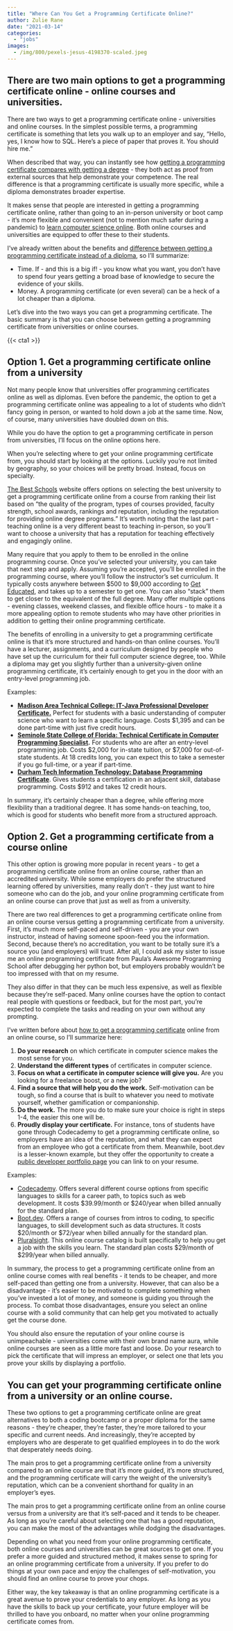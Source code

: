 ```yaml
---
title: "Where Can You Get a Programming Certificate Online?"
author: Zulie Rane
date: "2021-03-14"
categories: 
  - "jobs"
images:
  - /img/800/pexels-jesus-4198370-scaled.jpeg
---
```


## There are two main options to get a programming certificate online - online courses and universities.

There are two ways to get a programming certificate online - universities and online courses. In the simplest possible terms, a programming certificate is something that lets you walk up to an employer and say, “Hello, yes, I know how to SQL. Here’s a piece of paper that proves it. You should hire me.”

When described that way, you can instantly see how [getting a programming certificate compares with getting a degree](/computer-science/compsci-certificate-vs-degree/) - they both act as proof from external sources that help demonstrate your competence. The real difference is that a programming certificate is usually more specific, while a diploma demonstrates broader expertise. 

It makes sense that people are interested in getting a programming certificate online, rather than going to an in-person university or boot camp - it’s more flexible and convenient (not to mention much safer during a pandemic) to [learn computer science online](/computer-science/comprehensive-guide-to-learn-computer-science-online/). Both online courses and universities are equipped to offer these to their students. 

I’ve already written about the benefits and [difference between getting a programming certificate instead of a diploma](/computer-science/compsci-certificate-vs-degree/), so I’ll summarize:

- Time. If  - and this is a big if! - you know what you want, you don’t have to spend four years getting a broad base of knowledge to secure the evidence of your skills.
- Money. A programming certificate (or even several) can be a heck of a lot cheaper than a diploma.

Let’s dive into the two ways you can get a programming certificate. The basic summary is that you can choose between getting a programming certificate from universities or online courses. 

{{< cta1 >}}

## Option 1. Get a programming certificate online from a university

Not many people know that universities offer programming certificates online as well as diplomas. Even before the pandemic, the option to get a programming certificate online was appealing to a lot of students who didn’t fancy going in person, or wanted to hold down a job at the same time. Now, of course, many universities have doubled down on this. 

While you do have the option to get a programming certificate in person from universities, I’ll focus on the online options here. 

When you’re selecting where to get your online programming certificate from, you should start by looking at the options. Luckily you’re not limited by geography, so your choices will be pretty broad. Instead, focus on specialty. 

[The Best Schools](https://thebestschools.org/rankings/online-computer-programming-certificates/) website offers options on selecting the best university to get a programming certificate online from a course from ranking their list based on “the quality of the program, types of courses provided, faculty strength, school awards, rankings and reputation, including the reputation for providing online degree programs.” It’s worth noting that the last part - teaching online is a very different beast to teaching in-person, so you’ll want to choose a university that has a reputation for teaching effectively and engagingly online. 

Many require that you apply to them to be enrolled in the online programming course. Once you’ve selected your university, you can take that next step and apply. Assuming you’re accepted, you’ll be enrolled in the programming course, where you’ll follow the instructor’s set curriculum. It typically costs anywhere between $500 to $9,000 according to [Get Educated](https://www.geteducated.com/top-online-colleges/computer-programming-certificate-online/#:~:text=An%20online%20programming%20certificate%20can,%24500%20or%20more%20than%20%249%2C000.), and takes up to a semester to get one. You can also “stack” them to get closer to the equivalent of the full degree. Many offer multiple options - evening classes, weekend classes, and flexible office hours - to make it a more appealing option to remote students who may have other priorities in addition to getting their online programming certificate.

The benefits of enrolling in a university to get a programming certificate online is that it’s more structured and hands-on than online courses. You’ll have a lecturer, assignments, and a curriculum designed by people who have set up the curriculum for their full computer science degree, too. While a diploma may get you slightly further than a university-given online programming certificate, it’s certainly enough to get you in the door with an entry-level programming job.

Examples:

- [**Madison Area Technical College: IT-Java Professional Developer Certificate.**](https://madisoncollege.edu/program/java-developer#fndtn-panel3) Perfect for students with a basic understanding of computer science who want to learn a specific language. Costs $1,395 and can be done part-time with just five credit hours.
- [**Seminole State College of Florida: Technical Certificate in Computer Programming Specialist**](https://www.seminolestate.edu/catalog/programs/cprsp-cc)**.** For students who are after an entry-level programming job. Costs $2,000 for in-state tuition, or $7,000 for out-of-state students. At 18 credits long, you can expect this to take a semester if you go full-time, or a year if part-time.
- [**Durham Tech Information Technology: Database Programming Certificate**](https://www.durhamtech.edu/programs-pathways/information-technology-database-programming-certificate#). Gives students a certification in an adjacent skill, database programming. Costs $912 and takes 12 credit hours.

In summary, it’s certainly cheaper than a degree, while offering more flexibility than a traditional degree. It has some hands-on teaching, too, which is good for students who benefit more from a structured approach. 

## Option 2. Get a programming certificate from a course online

This other option is growing more popular in recent years - to get a programming certificate online from an online course, rather than an accredited university. While some employers do prefer the structured learning offered by universities, many really don’t - they just want to hire someone who can do the job, and your online programming certificate from an online course can prove that just as well as from a university. 

There are two real differences to get a programming certificate online from an online course versus getting a programming certificate from a university. First, it’s much more self-paced and self-driven - you are your own instructor, instead of having someone spoon-feed you the information. Second, because there’s no accreditation, you want to be totally sure it’s a source you (and employers) will trust. After all, I could ask my sister to issue me an online programming certificate from Paula’s Awesome Programming School after debugging her python bot, but employers probably wouldn’t be too impressed with that on my resume.

They also differ in that they can be much less expensive, as well as flexible because they’re self-paced. Many online courses have the option to contact real people with questions or feedback, but for the most part, you’re expected to complete the tasks and reading on your own without any prompting.

I’ve written before about [how to get a programming certificate](/computer-science/guide-to-certificate-in-computer-science/) online from an online course, so I’ll summarize here:

1. **Do your research** on which certificate in computer science makes the most sense for you.
2. **Understand the different types** of certificates in computer science.
3. **Focus on what a certificate in computer science will give you.** Are you looking for a freelance boost, or a new job?
4. **Find a source that will help you do the work.** Self-motivation can be tough, so find a course that is built to whatever you need to motivate yourself, whether gamification or companionship.
5. **Do the work.** The more you do to make sure your choice is right in steps 1-4, the easier this one will be.
6. **Proudly display your certificate.** For instance, tons of students have gone through Codecademy to get a programming certificate online, so employers have an idea of the reputation, and what they can expect from an employee who got a certificate from them. Meanwhile, boot.dev is a lesser-known example, but they offer the opportunity to create a [public developer portfolio page](https://boot.dev/u/wagslane) you can link to on your resume. 

Examples:

- [Codecademy](https://www.codecademy.com/). Offers several different course options from specific languages to skills for a career path, to topics such as web development. It costs $39.99/month or $240/year when billed annually for the standard plan.
- [Boot.dev](https://boot.dev/). Offers a range of courses from intros to coding, to specific languages, to skill development such as data structures. It costs $20/month or $72/year when billed annually for the standard plan.
- [Pluralsight](https://www.pluralsight.com/product/skills/individuals). This online course catalog is built specifically to help you get a job with the skills you learn. The standard plan costs $29/month of $299/year when billed annually.

In summary, the process to get a programming certificate online from an online course comes with real benefits - it tends to be cheaper, and more self-paced than getting one from a university. However, that can also be a disadvantage - it’s easier to be motivated to complete something when you’ve invested a lot of money, and someone is guiding you through the process. To combat those disadvantages, ensure you select an online course with a solid community that can help get you motivated to actually get the course done. 

You should also ensure the reputation of your online course is unimpeachable - universities come with their own brand name aura, while online courses are seen as a little more fast and loose. Do your research to pick the certificate that will impress an employer, or select one that lets you prove your skills by displaying a portfolio.

## You can get your programming certificate online from a university or an online course.

These two options to get a programming certificate online are great alternatives to both a coding bootcamp or a proper diploma for the same reasons - they’re cheaper, they’re faster, they’re more tailored to your specific and current needs. And increasingly, they’re accepted by employers who are desperate to get qualified employees in to do the work that desperately needs doing. 

The main pros to get a programming certificate online from a university compared to an online course are that it’s more guided, it’s more structured, and the programming certificate will carry the weight of the university’s reputation, which can be a convenient shorthand for quality in an employer’s eyes. 

The main pros to get a programming certificate online from an online course versus from a university are that it’s self-paced and it tends to be cheaper. As long as you’re careful about selecting one that has a good reputation, you can make the most of the advantages while dodging the disadvantages.

Depending on what you need from your online programming certificate, both online courses and universities can be great sources to get one. If you prefer a more guided and structured method, it makes sense to spring for an online programming certificate from a university. If you prefer to do things at your own pace and enjoy the challenges of self-motivation, you should find an online course to prove your chops.

Either way, the key takeaway is that an online programming certificate is a great avenue to prove your credentials to any employer. As long as you have the skills to back up your certificate, your future employer will be thrilled to have you onboard, no matter when your online programming certificate comes from.
